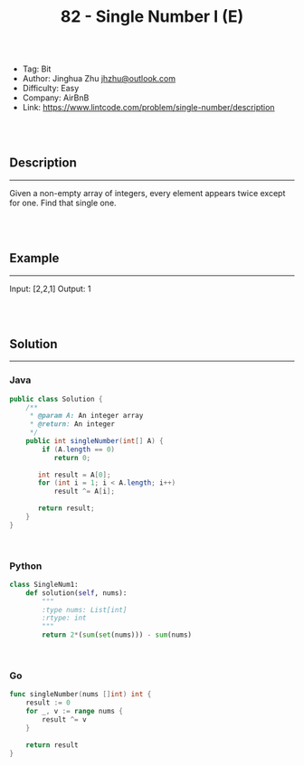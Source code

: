 # <center>82 - Single Number I (E)</center> 



<br></br>

* Tag: Bit
* Author: Jinghua Zhu <jhzhu@outlook.com>
* Difficulty: Easy
* Company: AirBnB
* Link: https://www.lintcode.com/problem/single-number/description

<br></br>



## Description
----
Given a non-empty array of integers, every element appears twice except for one. Find that single one.

<br></br>



## Example
----
Input: [2,2,1]
Output: 1

<br></br>



## Solution
----
### Java
```java
public class Solution {
    /**
     * @param A: An integer array
     * @return: An integer
     */
    public int singleNumber(int[] A) {
        if (A.length == 0)
           return 0;
           
       int result = A[0];
       for (int i = 1; i < A.length; i++)
           result ^= A[i];
       
       return result;
    }
}
```

<br>


### Python
```python
class SingleNum1:
    def solution(self, nums):
        """
        :type nums: List[int]
        :rtype: int
        """
        return 2*(sum(set(nums))) - sum(nums)
```

<br>


### Go
```go
func singleNumber(nums []int) int {
    result := 0
    for _, v := range nums {
        result ^= v
    }
    
    return result
}
```

